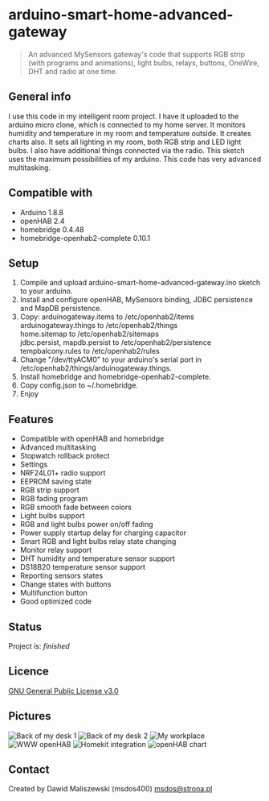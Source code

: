 # arduino-smart-home-advanced-gateway
> An advanced MySensors gateway's code that supports RGB strip (with programs and animations), light bulbs, relays, buttons, OneWire, DHT and radio at one time. 

## General info
I use this code in my intelligent room project. I have it uploaded to the arduino micro clone, which is connected to my home server. It monitors humidity and temperature in my room and temperature outside. It creates charts also. It sets all lighting in my room, both RGB strip and LED light bulbs. I also have additional things connected via the radio. This sketch uses the maximum possibilities of my arduino. This code has very advanced multitasking.

## Compatible with
* Arduino 1.8.8
* openHAB 2.4
* homebridge 0.4.48
* homebridge-openhab2-complete 0.10.1

## Setup
1. Compile and upload arduino-smart-home-advanced-gateway.ino sketch to your arduino.
2. Install and configure openHAB, MySensors binding, JDBC persistence and MapDB persistence.
3. Copy:
arduinogateway.items to /etc/openhab2/items\
arduinogateway.things to /etc/openhab2/things\
home.sitemap to /etc/openhab2/sitemaps\
jdbc.persist, mapdb.persist to /etc/openhab2/persistence\
tempbalcony.rules to /etc/openhab2/rules
4. Change "/dev/ttyACM0" to your arduino's serial port in /etc/openhab2/things/arduinogateway.things.
5. Install homebridge and homebridge-openhab2-complete.
6. Copy config.json to ~/.homebridge.
7. Enjoy

## Features
* Compatible with openHAB and homebridge
* Advanced multitasking
* Stopwatch rollback protect
* Settings
* NRF24L01+ radio support
* EEPROM saving state
* RGB strip support
* RGB fading program
* RGB smooth fade between colors
* Light bulbs support
* RGB and light bulbs power on/off fading
* Power supply startup delay for charging capacitor
* Smart RGB and light bulbs relay state changing
* Monitor relay support
* DHT humidity and temperature sensor support
* DS18B20 temperature sensor support
* Reporting sensors states
* Change states with buttons
* Multifunction button
* Good optimized code

## Status
Project is: _finished_

## Licence
[GNU General Public License v3.0](https://github.com/msdos400/arduino-smart-home-advanced-gateway/blob/master/LICENSE)

## Pictures
![Back of my desk 1](https://raw.githubusercontent.com/msdos400/arduino-smart-home-advanced-gateway/assets/pics/pic1.jpg)
![Back of my desk 2](https://raw.githubusercontent.com/msdos400/arduino-smart-home-advanced-gateway/assets/pics/pic2.jpg)
![My workplace](https://raw.githubusercontent.com/msdos400/arduino-smart-home-advanced-gateway/assets/pics/pic3.jpg)
![WWW openHAB](https://raw.githubusercontent.com/msdos400/arduino-smart-home-advanced-gateway/assets/pics/pic4.jpg)
![Homekit integration](https://raw.githubusercontent.com/msdos400/arduino-smart-home-advanced-gateway/assets/pics/pic5.jpg)
![openHAB chart](https://raw.githubusercontent.com/msdos400/arduino-smart-home-advanced-gateway/assets/pics/pic6.jpg)

## Contact
Created by Dawid Maliszewski (msdos400) <msdos@strona.pl>
